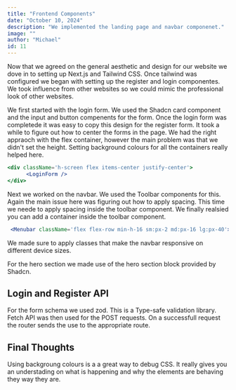 ```yaml
---
title: "Frontend Components"
date: "October 10, 2024"
description: "We implemented the landing page and navbar componenet."
image: ""
author: "Michael"
id: 11
---
```


Now that we agreed on the general aesthetic and design for our website we dove in to setting
up Next.js and Tailwind CSS. Once tailwind was configured we began with setting up the
register and login componentes. We took influence from other websites so we could mimic the
professional look of other websites.

We first started with the login form. We used the Shadcn card component and the input and button compenents for the form. Once the login form was completede it was easy to copy this design for the register form. It took a while to figure out how to center the forms in the page. We had the right appraoch with the flex container, however the main problem was that we didn't set the height. Setting background colours for all the containers really helped here. 

```jsx
<div className='h-screen flex items-center justify-center'>
      <LoginForm />
</div>
```

Next we worked on the navbar. We used the Toolbar components for this. Again the main issue here was figuring out how to apply spacing. This time we neede to apply spacing inside the toolbar component. We finally realsied you can add a container inside the toolbar component.
```jsx
 <Menubar className='flex flex-row min-h-16 sm:px-2 md:px-16 lg:px-40'>
 ```

 We made sure to apply classes that make the navbar responsive on different device sizes.

 For the hero section we made use of the hero section block provided by Shadcn.

## Login and Register API

For the form schema we used zod. This is a Type-safe validation library. Fetch API was then used for the POST requests. On a successfull request the router sends the use to the appropriate route.

## Final Thoughts

 Using backgroung colours is a a great way to debug CSS. It really gives you an understading on what is happening and why the elements are behaving they way they are.
